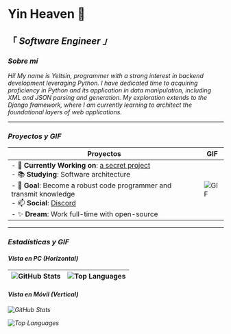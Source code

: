# Yin Heaven :flower_playing_cards:

## 「 <em>Software Engineer 」

### Sobre mí
<em>Hi! My name is Yeltsin, programmer with a strong interest in backend development leveraging Python. I have dedicated time to acquiring proficiency in Python and its application in data manipulation, including XML and JSON parsing and generation. My exploration extends to the Django framework, where I am currently learning to architect the foundational layers of web applications.

---

### Proyectos y GIF

| **Proyectos**                                                                                                                                                                                                                     | **GIF**                                                                                                                                                                                                 |
|---------------------------------------------------------------------------------------------------------------------------------------------------------------------------------------------------------------------------------|---------------------------------------------------------------------------------------------------------------------------------------------------------------------------------------------------------|
| - 🔭 **Currently Working on**: [a secret project](https://www.youtube.com/watch?v=dQw4w9WgXcQ) <br> - 📚 **Studying**: Software architecture <br> - 🏹 **Goal**: Become a robust code programmer and transmit knowledge <br> - 📫 **Social**: [Discord](https://discordapp.com/) <br> - ✨ **Dream**: Work full-time with open-source | ![GIF](https://media.giphy.com/media/v1.Y2lkPTc5MGI3NjExaWU5eWd4h3IwamhuZ1lMmQwMTB6NTFpMiZlcD12MV9naWZzX3NlYXJjaCZjdD1n/a5viI92PAF89q/giphy.gif) |

---

### Estadísticas y GIF

#### Vista en PC (Horizontal)
| ![GitHub Stats](https://github-readme-stats.vercel.app/api?username=YinHeaven&count_private=true&show_icons=true&theme=tokyonight&card_width=400) | ![Top Languages](https://github-readme-stats.vercel.app/api/top-langs/?username=YinHeaven&theme=tokyonight&layout=compact&card_width=400) |
|---|---|

#### Vista en Móvil (Vertical)
![GitHub Stats](https://github-readme-stats.vercel.app/api?username=YinHeaven&count_private=true&show_icons=true&theme=tokyonight&card_width=400)

![Top Languages](https://github-readme-stats.vercel.app/api/top-langs/?username=YinHeaven&theme=tokyonight&layout=compact&card_width=400)
